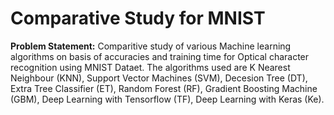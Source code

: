 # Comparative Study for MNIST

**Problem Statement:** Comparitive study of various Machine learning algorithms on basis of accuracies and training time for Optical character recognition using MNIST Dataet. The algorithms used are K Nearest Neighbour (KNN), Support Vector Machines (SVM), Decesion Tree (DT), Extra Tree Classifier (ET), Random Forest (RF), Gradient Boosting Machine (GBM), Deep Learning with Tensorflow (TF), Deep Learning with Keras (Ke).
